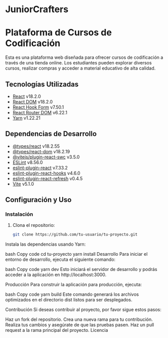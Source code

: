 # JuniorCrafters

# Plataforma de Cursos de Codificación

Esta es una plataforma web diseñada para ofrecer cursos de codificación a través de una tienda online. Los estudiantes pueden explorar diversos cursos, realizar compras y acceder a material educativo de alta calidad.

## Tecnologías Utilizadas

- [React](https://reactjs.org/) v18.2.0
- [React DOM](https://reactjs.org/docs/react-dom.html) v18.2.0
- [React Hook Form](https://react-hook-form.com/) v7.50.1
- [React Router DOM](https://reactrouter.com/web/guides/quick-start) v6.22.1
- [Yarn](https://yarnpkg.com/) v1.22.21

## Dependencias de Desarrollo

- [@types/react](https://www.npmjs.com/package/@types/react) v18.2.55
- [@types/react-dom](https://www.npmjs.com/package/@types/react-dom) v18.2.19
- [@vitejs/plugin-react-swc](https://www.npmjs.com/package/@vitejs/plugin-react-swc) v3.5.0
- [ESLint](https://eslint.org/) v8.56.0
- [eslint-plugin-react](https://www.npmjs.com/package/eslint-plugin-react) v7.33.2
- [eslint-plugin-react-hooks](https://www.npmjs.com/package/eslint-plugin-react-hooks) v4.6.0
- [eslint-plugin-react-refresh](https://www.npmjs.com/package/eslint-plugin-react-refresh) v0.4.5
- [Vite](https://vitejs.dev/) v5.1.0

## Configuración y Uso

### Instalación

1. Clona el repositorio:

   ```bash
   git clone https://github.com/tu-usuario/tu-proyecto.git
Instala las dependencias usando Yarn:

bash
Copy code
cd tu-proyecto
yarn install
Desarrollo
Para iniciar el entorno de desarrollo, ejecuta el siguiente comando:

bash
Copy code
yarn dev
Esto iniciará el servidor de desarrollo y podrás acceder a la aplicación en http://localhost:3000.

Producción
Para construir la aplicación para producción, ejecuta:

bash
Copy code
yarn build
Este comando generará los archivos optimizados en el directorio dist listos para ser desplegados.

Contribución
Si deseas contribuir al proyecto, por favor sigue estos pasos:

Haz un fork del repositorio.
Crea una nueva rama para tu contribución.
Realiza tus cambios y asegúrate de que las pruebas pasen.
Haz un pull request a la rama principal del proyecto.
Licencia
